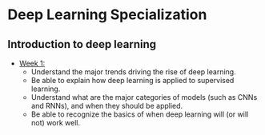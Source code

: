 # Deep Learning Specialization

## Introduction to deep learning
- [Week 1:](https://github.com/udaypratapyati/DeepLearning_With_Tensorflow2/tree/master/02.Deep%20Learning%20Specialization/01.Neural%20Networks%20and%20Deep%20Learning/Week1)
	- Understand the major trends driving the rise of deep learning.
    - Be able to explain how deep learning is applied to supervised learning.
    - Understand what are the major categories of models (such as CNNs and RNNs), and when they should be applied.
    - Be able to recognize the basics of when deep learning will (or will not) work well.
